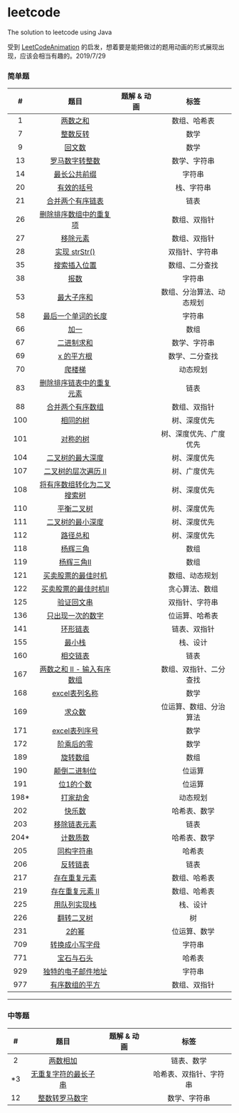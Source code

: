 # leetcode

The solution to leetcode using Java

受到 [LeetCodeAnimation](https://github.com/MisterBooo/LeetCodeAnimation) 的启发，想着要是能把做过的题用动画的形式展现出现，应该会相当有趣的。2019/7/29

### 简单题

|   #   |                                                    题目                                                    | 题解 & 动画 |           标签           |
| :---: | :--------------------------------------------------------------------------------------------------------: | ----------- | :----------------------: |
|   1   |                          [两数之和](<https://leetcode-cn.com/problems/two-sum/>)                           |             |       数组、哈希表       |
|   7   |                      [整数反转](<https://leetcode-cn.com/problems/reverse-integer/>)                       |             |           数学           |
|   9   |                      [回文数](<https://leetcode-cn.com/problems/palindrome-number/>)                       |             |           数学           |
|  13   |                   [罗马数字转整数](<https://leetcode-cn.com/problems/roman-to-integer/>)                   |             |       数学、字符串       |
|  14   |                 [最长公共前缀](<https://leetcode-cn.com/problems/longest-common-prefix/>)                  |             |          字符串          |
|  20   |                    [有效的括号](<https://leetcode-cn.com/problems/valid-parentheses/>)                     |             |        栈、字符串        |
|  21   |               [合并两个有序链表](<https://leetcode-cn.com/problems/merge-two-sorted-lists/>)               |             |           链表           |
|  26   |     [删除排序数组中的重复项](<https://leetcode-cn.com/problems/remove-duplicates-from-sorted-array/>)      |             |       数组、双指针       |
|  27   |                       [移除元素](<https://leetcode-cn.com/problems/remove-element/>)                       |             |       数组、双指针       |
|  28   |                   [实现 strStr()](<https://leetcode-cn.com/problems/implement-strstr/>)                    |             |      双指针、字符串      |
|  35   |                 [搜索插入位置](<https://leetcode-cn.com/problems/search-insert-position/>)                 |             |      数组、二分查找      |
|  38   |                         [报数](<https://leetcode-cn.com/problems/count-and-say/>)                          |             |          字符串          |
|  53   |                     [最大子序和](<https://leetcode-cn.com/problems/maximum-subarray/>)                     |             | 数组、分治算法、动态规划 |
|  58   |               [最后一个单词的长度](<https://leetcode-cn.com/problems/length-of-last-word/>)                |             |          字符串          |
|  66   |                            [加一](<https://leetcode-cn.com/problems/plus-one/>)                            |             |           数组           |
|  67   |                        [二进制求和](<https://leetcode-cn.com/problems/add-binary/>)                        |             |       数学、字符串       |
|  69   |                          [x 的平方根](<https://leetcode-cn.com/problems/sqrtx/>)                           |             |      数学、二分查找      |
|  70   |                       [爬楼梯](<https://leetcode-cn.com/problems/climbing-stairs/>)                        |             |         动态规划         |
|  83   |     [删除排序链表中的重复元素](<https://leetcode-cn.com/problems/remove-duplicates-from-sorted-list/>)     |             |           链表           |
|  88   |                 [合并两个有序数组](<https://leetcode-cn.com/problems/merge-sorted-array/>)                 |             |       数组、双指针       |
|  100  |                         [相同的树](<https://leetcode-cn.com/problems/same-tree/>)                          |             |       树、深度优先       |
|  101  |                       [对称的树](<https://leetcode-cn.com/problems/symmetric-tree/>)                       |             |  树、深度优先、广度优先  |
|  104  |            [二叉树的最大深度](<https://leetcode-cn.com/problems/maximum-depth-of-binary-tree/>)            |             |       树、深度优先       |
|  107  |       [二叉树的层次遍历 Ⅱ](<https://leetcode-cn.com/problems/binary-tree-level-order-traversal-ii/>)       |             |       树、广度优先       |
|  108  | [将有序数组转化为二叉搜索树](https://leetcode-cn.com/problems/convert-sorted-array-to-binary-search-tree/) |             |       树、深度优先       |
|  110  |                    [平衡二叉树](https://leetcode-cn.com/problems/balanced-binary-tree/)                    |             |       树、深度优先       |
|  111  |             [二叉树的最小深度](https://leetcode-cn.com/problems/minimum-depth-of-binary-tree/)             |             |       树、深度优先       |
|  112  |                           [路径总和](https://leetcode-cn.com/problems/path-sum/)                           |             |       树、深度优先       |
|  118  |                       [杨辉三角](https://leetcode-cn.com/problems/pascals-triangle/)                       |             |           数组           |
|  119  |                     [杨辉三角Ⅱ](https://leetcode-cn.com/problems/pascals-triangle-ii/)                     |             |           数组           |
|  121  |          [买卖股票的最佳时机](https://leetcode-cn.com/problems/best-time-to-buy-and-sell-stock/)           |             |      数组、动态规划      |
|  122  |        [买卖股票的最佳时机Ⅱ](https://leetcode-cn.com/problems/best-time-to-buy-and-sell-stock-ii/)         |             |      贪心算法、数组      |
|  125  |                      [验证回文串](https://leetcode-cn.com/problems/valid-palindrome/)                      |             |      双指针、字符串      |
|  136  |                    [只出现一次的数字](https://leetcode-cn.com/problems/single-number/)                     |             |      位运算、哈希表      |
|  141  |                      [环形链表](https://leetcode-cn.com/problems/linked-list-cycle/)                       |             |       链表、双指针       |
|  155  |                           [最小栈](https://leetcode-cn.com/problems/min-stack/)                            |             |         栈、设计         |
|  160  |               [相交链表](https://leetcode-cn.com/problems/intersection-of-two-linked-lists/)               |             |           链表           |
|  167  |      [两数之和 II - 输入有序数组](https://leetcode-cn.com/problems/two-sum-ii-input-array-is-sorted/)      |             |  数组、双指针、二分查找  |
|  168  |                [excel表列名称](https://leetcode-cn.com/problems/excel-sheet-column-title/)                 |             |           数学           |
|  169  |                        [求众数](https://leetcode-cn.com/problems/majority-element/)                        |             |  位运算、数组、分治算法  |
|  171  |                [excel表列序号](https://leetcode-cn.com/problems/excel-sheet-column-number/)                |             |           数学           |
|  172  |                 [阶乘后的零](https://leetcode-cn.com/problems/factorial-trailing-zeroes/)                  |             |           数学           |
|  189  |                         [旋转数组](https://leetcode-cn.com/problems/rotate-array/)                         |             |           数组           |
|  190  |                       [颠倒二进制位](https://leetcode-cn.com/problems/reverse-bits/)                       |             |          位运算          |
|  191  |                      [位1的个数](https://leetcode-cn.com/problems/number-of-1-bits/)                       |             |          位运算          |
| 198*  |       [打家劫舍](https://leetcode-cn.com/problems/house-robber/solution/da-jia-jie-she-by-leetcode/)       |             |         动态规划         |
|  202  |                          [快乐数](https://leetcode-cn.com/problems/happy-number/)                          |             |       哈希表、数学       |
|  203  |               [移除链表元素](https://leetcode-cn.com/problems/remove-linked-list-elements/)                |             |           链表           |
| 204*  |                         [计数质数](https://leetcode-cn.com/problems/count-primes/)                         |             |       哈希表、数学       |
|  205  |                     [同构字符串](https://leetcode-cn.com/problems/isomorphic-strings/)                     |             |          哈希表          |
|  206  |                     [反转链表](https://leetcode-cn.com/problems/reverse-linked-list/)                      |             |           链表           |
|  217  |                    [存在重复元素](https://leetcode-cn.com/problems/contains-duplicate/)                    |             |       数组、哈希表       |
|  219  |                 [存在重复元素 II](https://leetcode-cn.com/problems/contains-duplicate-ii/)                 |             |       数组、哈希表       |
|  225  |               [用队列实现栈](https://leetcode-cn.com/problems/implement-stack-using-queues/)               |             |         栈、设计         |
|  226  |                     [翻转二叉树](https://leetcode-cn.com/problems/invert-binary-tree/)                     |             |            树            |
|  231  |                          [2的幂](https://leetcode-cn.com/problems/power-of-two/)                           |             |       位运算、数学       |
|  709  |                    [转换成小写字母](<https://leetcode-cn.com/problems/to-lower-case/>)                     |             |          字符串          |
|  771  |                    [宝石与石头](<https://leetcode-cn.com/problems/jewels-and-stones/>)                     |             |          哈希表          |
|  929  |              [独特的电子邮件地址](<https://leetcode-cn.com/problems/unique-email-addresses/>)              |             |          字符串          |
|  977  |              [有序数组的平方](<https://leetcode-cn.com/problems/squares-of-a-sorted-array/>)               |             |       数组、双指针       |

---

### 中等题

|   #   |                                                   题目                                                   | 题解 & 动画 |          标签          |
| :---: | :------------------------------------------------------------------------------------------------------: | ----------- | :--------------------: |
|   2   |                      [两数相加](https://leetcode-cn.com/problems/add-two-numbers/)                       |             |       链表、数学       |
|  *3   | [无重复字符的最长子串](https://leetcode-cn.com/problems/longest-substring-without-repeating-characters/) |             | 哈希表、双指针、字符串 |
|  12   |                  [整数转罗马数字](<https://leetcode-cn.com/problems/integer-to-roman/>)                  |             |      数学、字符串      |
